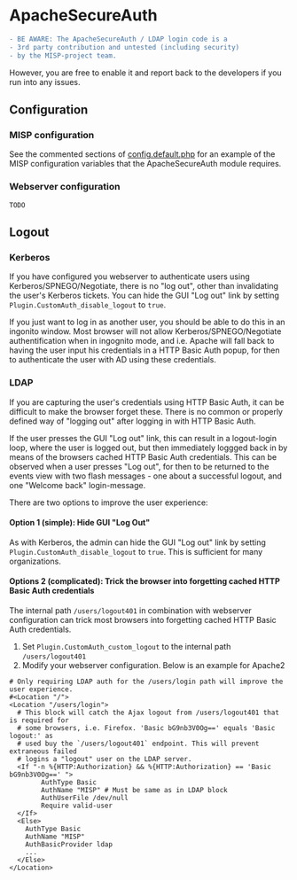 # ApacheSecureAuth
<!---
Ugly diff hack to render text as red using Github's markdown parser
-->
```diff
- BE AWARE: The ApacheSecureAuth / LDAP login code is a 
- 3rd party contribution and untested (including security)
- by the MISP-project team.
```

However, you are free to enable it and report back to the developers if you run into any issues.

## Configuration
### MISP configuration
See the commented sections of [config.default.php](../app/Config/config.default.php) for an example of the MISP configuration variables that the ApacheSecureAuth module requires.

### Webserver configuration
`TODO`

## Logout
### Kerberos
If you have configured you webserver to authenticate users using Kerberos/SPNEGO/Negotiate, 
there is no "log out", other than invalidating the user's Kerberos tickets. 
You can hide the GUI "Log out" link by setting `Plugin.CustomAuth_disable_logout` to `true`.

If you just want to log in as another user, you should be able to do this in an ingonito window. 
Most browser will not allow Kerberos/SPNEGO/Negotiate authentification when in ingognito mode, 
and i.e. Apache will fall back to having  the user input his credentials in a HTTP Basic Auth 
popup, for then to authenticate the user with AD using these credentials.

### LDAP
If you are capturing the user's credentials using HTTP Basic Auth, it can be difficult to make
the browser forget these. 
There is no common or properly defined way of "logging out" after logging in with HTTP Basic Auth.

If the user presses the GUI "Log out" link, this can result in a logout-login loop, where the user
is logged out, but then immediately loggged back in by means of the browsers cached HTTP Basic Auth
credentials. This can be observed when a user presses "Log out", for then to be returned to the 
events view with two flash messages - one about a successful logout, and one "Welcome back" login-message.

There are two options to improve the user experience:

#### Option 1 (simple): Hide GUI "Log Out"
As with Kerberos, the admin can hide the GUI "Log out" link by setting `Plugin.CustomAuth_disable_logout` to `true`. 
This is sufficient for many organizations.

#### Options 2 (complicated): Trick the browser into forgetting cached HTTP Basic Auth credentials
The internal path `/users/logout401` in combination with webserver configuration 
can trick most browsers into forgetting cached HTTP Basic Auth credentials.

1. Set `Plugin.CustomAuth_custom_logout` to the internal path `/users/logout401`
2. Modify your webserver configuration. Below is an example for Apache2

````
# Only requiring LDAP auth for the /users/login path will improve the user experience.
#<Location "/">
<Location "/users/login">
  # This block will catch the Ajax logout from /users/logout401 that is required for
  # some browsers, i.e. Firefox. 'Basic bG9nb3V0Og==' equals 'Basic logout:' as
  # used buy the `/users/logout401` endpoint. This will prevent extraneous failed
  # logins a "logout" user on the LDAP server.
  <If "-n %{HTTP:Authorization} && %{HTTP:Authorization} == 'Basic bG9nb3V0Og==' ">
        AuthType Basic
        AuthName "MISP" # Must be same as in LDAP block
        AuthUserFile /dev/null
        Require valid-user
  </If>
  <Else>
    AuthType Basic
    AuthName "MISP"
    AuthBasicProvider ldap
    ...
  </Else>
</Location>
````
